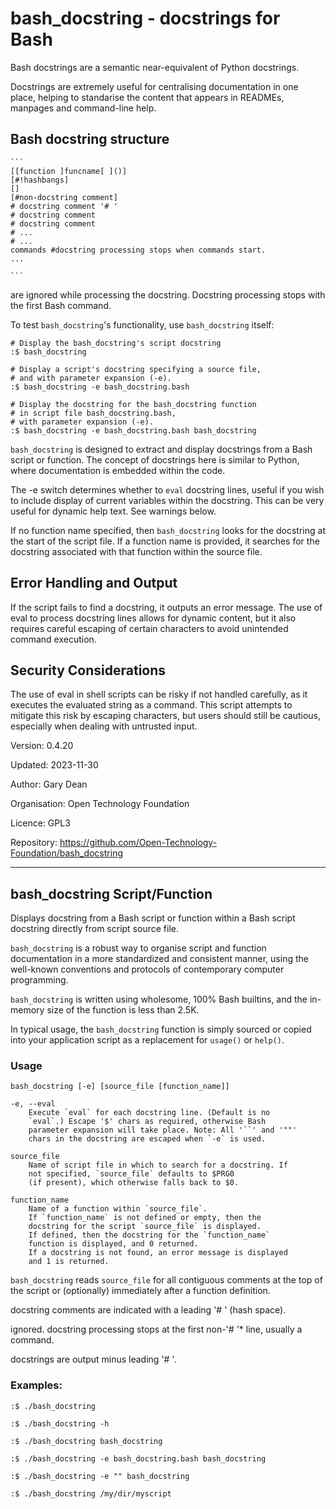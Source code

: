 # bash_docstring - docstrings for Bash

Bash docstrings are a semantic near-equivalent of Python
docstrings.

Docstrings are extremely useful for centralising documentation in
one place, helping to standarise the content that appears in
READMEs, manpages and command-line help.

## Bash docstring structure

    ```
    [[function ]funcname[ ]()]
    [#!hashbangs]
    []
    [#non-docstring comment]
    # docstring comment '# '
    # docstring comment
    # docstring comment
    # ...
    # ...
    commands #docstring processing stops when commands start.
    ...

    ```

are ignored while processing the docstring.  Docstring processing
stops with the first Bash command.

To test `bash_docstring`'s functionality, use `bash_docstring`
itself:

    # Display the bash_docstring's script docstring
    :$ bash_docstring

    # Display a script's docstring specifying a source file,
    # and with parameter expansion (-e).
    :$ bash_docstring -e bash_docstring.bash

    # Display the docstring for the bash_docstring function
    # in script file bash_docstring.bash,
    # with parameter expansion (-e).
    :$ bash_docstring -e bash_docstring.bash bash_docstring

`bash_docstring` is designed to extract and display docstrings from
a Bash script or function. The concept of docstrings here is
similar to Python, where documentation is embedded within the
code.

The -e switch determines whether to `eval` docstring lines, useful
if you wish to include display of current variables within the
docstring.  This can be very useful for dynamic help text.  See
warnings below.

If no function name specified, then `bash_docstring` looks for the
docstring at the start of the script file. If a function name is
provided, it searches for the docstring associated with that
function within the source file.

## Error Handling and Output

If the script fails to find a docstring, it outputs an error
message. The use of eval to process docstring lines allows for
dynamic content, but it also requires careful escaping of certain
characters to avoid unintended command execution.

## Security Considerations

The use of eval in shell scripts can be risky if not handled
carefully, as it executes the evaluated string as a command. This
script attempts to mitigate this risk by escaping characters, but
users should still be cautious, especially when dealing with
untrusted input.

Version: 0.4.20

Updated: 2023-11-30

Author: Gary Dean

Organisation: Open Technology Foundation

Licence: GPL3

Repository: https://github.com/Open-Technology-Foundation/bash_docstring



---

## bash_docstring Script/Function

Displays docstring from a Bash script or function within a Bash
script docstring directly from script source file.

`bash_docstring` is a robust way to organise script and function
documentation in a more standardized and consistent manner, using
the well-known conventions and protocols of contemporary computer
programming.

`bash_docstring` is written using wholesome, 100% Bash builtins,
and the in-memory size of the function is less than 2.5K.

In typical usage, the `bash_docstring` function is simply sourced
or copied into your application script as a replacement for
`usage()` or `help()`.

### Usage

  `bash_docstring [-e] [source_file [function_name]]`

    -e, --eval
        Execute `eval` for each docstring line. (Default is no
        `eval`.) Escape '$' chars as required, otherwise Bash
        parameter expansion will take place. Note: All '``' and '""'
        chars in the docstring are escaped when `-e` is used.

    source_file
        Name of script file in which to search for a docstring. If
        not specified, `source_file` defaults to $PRG0
        (if present), which otherwise falls back to $0.

    function_name
        Name of a function within `source_file`.
        If `function_name` is not defined or empty, then the
        docstring for the script `source_file` is displayed.
        If defined, then the docstring for the `function_name`
        function is displayed, and 0 returned.
        If a docstring is not found, an error message is displayed
        and 1 is returned.

  `bash_docstring` reads `source_file` for all contiguous comments
  at the top of the script or (optionally) immediately after a
  function definition.

  docstring comments are indicated with a leading '# '
  (hash space).

  ignored. docstring processing stops at the first non-'# '*
  line, usually a command.

  docstrings are output minus leading '# '.

### Examples:

    :$ ./bash_docstring

    :$ ./bash_docstring -h

    :$ ./bash_docstring bash_docstring

    :$ ./bash_docstring -e bash_docstring.bash bash_docstring

    :$ ./bash_docstring -e "" bash_docstring

    :$ ./bash_docstring /my/dir/myscript

